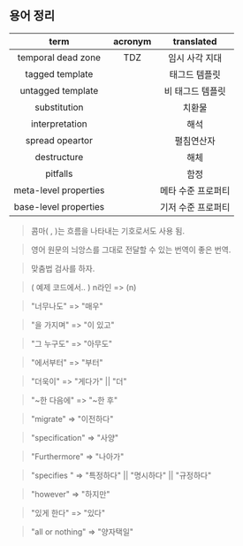 ## 용어 정리

term | acronym | translated
:---: | :---: | :---:
temporal dead zone  | TDZ   | 임시 사각 지대
tagged template     |       | 태그드 템플릿
untagged template   |       | 비 태그드 템플릿
substitution        |       | 치환물
interpretation      |       | 해석
spread opeartor     |       | 펼침연산자
destructure         |       | 해체
pitfalls            |       | 함정
meta-level properties  |    | 메타 수준 프로퍼티
base-level properties  |    | 기저 수준 프로퍼티


> 콤마( , )는 흐름을 나타내는 기호로서도 사용 됨.

> 영어 원문의 늬앙스를 그대로 전달할 수 있는 번역이 좋은 번역.

> 맞춤법 검사를 하자.

> ( 예제 코드에서.. ) n라인 => (n)

> "너무나도" => "매우"

> "을 가지며" => "이 있고"

> "그 누구도" => "아무도"

> "에서부터" => "부터"

> "더욱이" => "게다가" || "더"

> "~한 다음에" => "~한 후"

> "migrate" => "이전하다"

> "specification" => "사양"

> "Furthermore" => "나아가"

> "specifies " => "특정하다" || "명시하다" || "규정하다"

> "however" => "하지만"

> "있게 한다" => "있다"

> "all or nothing" => "양자택일"
